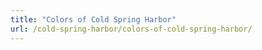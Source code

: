 ```yaml
---
title: "Colors of Cold Spring Harbor"
url: /cold-spring-harbor/colors-of-cold-spring-harbor/
---
```

